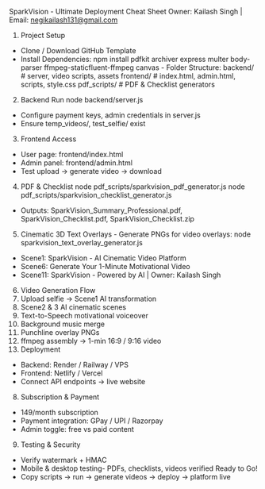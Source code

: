SparkVision - Ultimate Deployment Cheat Sheet
Owner: Kailash Singh | Email: negikailash131@gmail.com
1. Project Setup
-	Clone / Download GitHub Template
-	Install Dependencies: npm install pdfkit archiver express multer body-parser ffmpeg-staticfluent-ffmpeg canvas - Folder Structure: backend/    # server, video scripts, assets frontend/   # index.html, admin.html, scripts, style.css pdf_scripts/ # PDF & Checklist generators
2. Backend Run node backend/server.js
-	Configure payment keys, admin credentials in server.js
-	Ensure temp_videos/, test_selfie/ exist
3. Frontend Access
-	User page: frontend/index.html
-	Admin panel: frontend/admin.html
-	Test upload -> generate video -> download
4. PDF & Checklist node pdf_scripts/sparkvision_pdf_generator.js node pdf_scripts/sparkvision_checklist_generator.js
- 	Outputs: 	SparkVision_Summary_Professional.pdf, 	SparkVision_Checklist.pdf,
SparkVision_Checklist.zip
5. Cinematic 3D Text Overlays - Generate PNGs for video overlays:
node sparkvision_text_overlay_generator.js
-	Scene1: SparkVision - AI Cinematic Video Platform
-	Scene6: Generate Your 1-Minute Motivational Video
-	Scene11: SparkVision - Powered by AI | Owner: Kailash Singh
6. Video Generation Flow
1.	Upload selfie -> Scene1 AI transformation
2.	Scene2 & 3 AI cinematic scenes
3.	Text-to-Speech motivational voiceover
4.	Background music merge
5.	Punchline overlay PNGs
6.	ffmpeg assembly -> 1-min 16:9 / 9:16 video
7.	Deployment
-	Backend: Render / Railway / VPS
-	Frontend: Netlify / Vercel
-	Connect API endpoints -> live website
8. Subscription & Payment
-	149/month subscription
-	Payment integration: GPay / UPI / Razorpay
-	Admin toggle: free vs paid content
9. Testing & Security
-	Verify watermark + HMAC
-	Mobile & desktop testing- PDFs, checklists, videos verified
Ready to Go!
-	Copy scripts -> run -> generate videos -> deploy -> platform live

